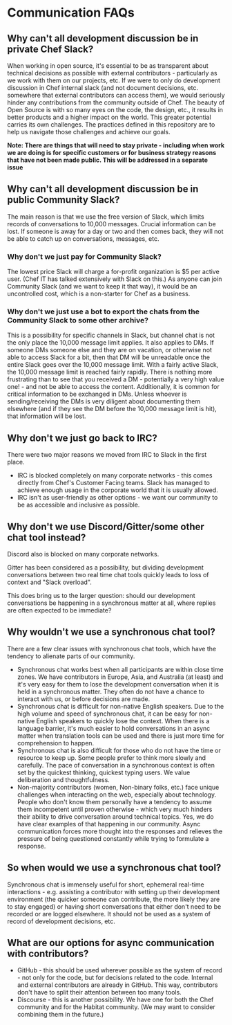 # Communication FAQs

## Why can't all development discussion be in private Chef Slack?

When working in open source, it's essential to be as transparent about technical decisions as possible with external contributors - particularly as we work with them on our projects, etc. If we were to only do development discussion in Chef internal slack (and not document decisions, etc. somewhere that external contributors can access them), we would seriously hinder any contributions from the community outside of Chef. The beauty of Open Source is with so many eyes on the code, the design, etc., it results in better products and a higher impact on the world. This greater potential carries its own challenges. The practices defined in this repository are to help us navigate those challenges and achieve our goals.

**Note: There are things that will need to stay private - including when work we are doing is for specific customers or for business strategy reasons that have not been made public. This will be addressed in a separate issue**

## Why can't all development discussion be in public Community Slack?

The main reason is that we use the free version of Slack, which limits records of conversations to 10,000 messages. Crucial information can be lost. If someone is away for a day or two and then comes back, they will not be able to catch up on conversations, messages, etc.

### Why don't we just pay for Community Slack?

The lowest price Slack will charge a for-profit organization is $5 per active user. (Chef IT has talked extensively with Slack on this.) As anyone can join Community Slack (and we want to keep it that way), it would be an uncontrolled cost, which is a non-starter for Chef as a business.

### Why don't we just use a bot to export the chats from the Community Slack to some other archive?

This is a possibility for specific channels in Slack, but channel chat is not the only place the 10,000 message limit applies. It also applies to DMs. If someone DMs someone else and they are on vacation, or otherwise not able to access Slack for a bit, then that DM will be unreadable once the entire Slack goes over the 10,000 message limit. With a fairly active Slack, the 10,000 message limit is reached fairly rapidly. There is nothing more frustrating than to see that you received a DM - potentially a very high value one! - and not be able to access the content. Additionally, it is common for critical information to be exchanged in DMs. Unless whoever is sending/receiving the DMs is very diligent about documenting them elsewhere (and if they see the DM before the 10,000 message limit is hit), that information will be lost.

## Why don't we just go back to IRC?

There were two major reasons we moved from IRC to Slack in the first place.
* IRC is blocked completely on many corporate networks - this comes directly from Chef's Customer Facing teams. Slack has managed to achieve enough usage in the corporate world that it is usually allowed. 
* IRC isn't as user-friendly as other options - we want our community to be as accessible and inclusive as possible.

## Why don't we use Discord/Gitter/some other chat tool instead?

Discord also is blocked on many corporate networks.

Gitter has been considered as a possibility, but dividing development conversations between two real time chat tools quickly leads to loss of context and "Slack overload".

This does bring us to the larger question: should our development conversations be happening in a synchronous matter at all, where replies are often expected to be immediate?

## Why wouldn't we use a synchronous chat tool?

There are a few clear issues with synchronous chat tools, which have the tendency to alienate parts of our community.
* Synchronous chat works best when all participants are within close time zones. We have contributors in Europe, Asia, and Australia (at least) and it's very easy for them to lose the development conversation when it is held in a synchronous matter. They often do not have a chance to interact with us, or before decisions are made.
* Synchronous chat is difficult for non-native English speakers. Due to the high volume and speed of synchronous chat, it can be easy for non-native English speakers to quickly lose the context. When there is a language barrier, it's much easier to hold conversations in an async matter when translation tools can be used and there is just more time for comprehension to happen.
* Synchronous chat is also difficult for those who do not have the time or resource to keep up. Some people prefer to think more slowly and carefully. The pace of conversation in a synchronous context is often set by the quickest thinking, quickest typing users. We value deliberation and thoughtfulness.
* Non-majority contributors (women, Non-binary folks, etc.) face unique challenges when interacting on the web, especially about technology. People who don't know them personally have a tendency to assume them incompetent until proven otherwise - which very much hinders their ability to drive conversation around technical topics. Yes, we do have clear examples of that happening in our community. Async communication forces more thought into the responses and relieves the pressure of being questioned constantly while trying to formulate a response.

## So when would we use a synchronous chat tool?

Synchronous chat is immensely useful for short, ephemeral real-time interactions - e.g. assisting a contributor with setting up their development environment (the quicker someone can contribute, the more likely they are to stay engaged) or having short conversations that either don't need to be recorded or are logged elsewhere. It should not be used as a system of record of development decisions, etc.

## What are our options for async communication with contributors?
* GitHub - this should be used wherever possible as the system of record - not only for the code, but for decisions related to the code. Internal and external contributors are already in GitHub. This way, contributors don't have to split their attention between too many tools.
* Discourse - this is another possibility. We have one for both the Chef community and for the Habitat community. (We may want to consider combining them in the future.)
